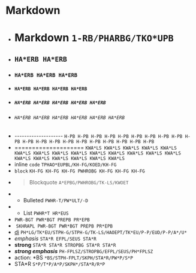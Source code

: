 # Markdown

* # Markdown `1-RB/PHARBG/TKO*UPB`
* ## `HA*ERB HA*ERB`
* ### `HA*ERB HA*ERB HA*ERB`
* #### `HA*ERB HA*ERB HA*ERB HA*ERB`
* ##### `HA*ERB HA*ERB HA*ERB HA*ERB HA*ERB`
* ###### `HA*ERB HA*ERB HA*ERB HA*ERB HA*ERB HA*ERB`
* -------------------- `H-PB H-PB H-PB H-PB H-PB H-PB H-PB H-PB H-PB H-PB H-PB H-PB H-PB H-PB H-PB H-PB H-PB H-PB H-PB H-PB`
* ==================== `KWA*LS KWA*LS KWA*LS KWA*LS KWA*LS KWA*LS KWA*LS KWA*LS KWA*LS KWA*LS KWA*LS KWA*LS KWA*LS KWA*LS KWA*LS KWA*LS KWA*LS KWA*LS KWA*LS KWA*LS`
* inline `code` `TPHAO*EUPBL/KH-FG/KOED/KH-FG`
* ```block``` `KH-FG KH-FG KH-FG PWHROBG KH-FG KH-FG KH-FG`
* > Blockquote `A*EPBG/PWHROBG/TK-LS/KWOET`
* - Bulleted `PWHR-T/PW*ULT/-D`
* + List `PWHR*T HR*EUS`
* []() `PWR-BGT PWR*BGT PREPB PR*EPB`
* ![]() `SKHRAPL PWR-BGT PWR*BGT PREPB PR*EPB`
* [di](http://di.id.au) `PH*LG/TK*EU/STPH-G/STPH-G/TK-LS/HAOEPT/TK*EU/P-P/EUD/P-P/A*/U*`
* *emphasis* `STA*R EFPL/SEUS STA*R`
* **strong** `STA*R STA*R STROPBG STA*R STA*R`
* ***strong emphasis*** `PH-FPLSZ/STROPBG/EFPL/SEUS/PH*FPLSZ`
* action: \*BS `*BS/STPH-FPLT/SKPH/STA*R/PW*P/S*P`
* STA\*R `S*P/T*P/A*P/SKPH*/STA*R/R*P`
